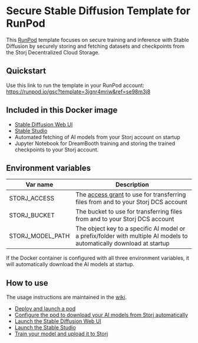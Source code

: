 # Secure Stable Diffusion Template for RunPod

This [RunPod](https://runpod.io/) template focuses on secure training and inference with Stable Diffusion by securely storing and fetching datasets and checkpoints from the Storj Decentralized Cloud Storage.

## Quickstart

Use this link to run the template in your RunPod account:
https://runpod.io/gsc?template=3jgnr4mriw&ref=se98m3j8

## Included in this Docker image

* [Stable Diffusion Web UI](https://github.com/AUTOMATIC1111/stable-diffusion-webui)
* [Stable Studio](https://github.com/Stability-AI/StableStudio)
* Automated fetching of AI models from your Storj account on startup
* Jupyter Notebook for DreamBooth training and storing the trained checkpoints to your Storj account.

## Environment variables

| Var name | Description |
| -------- | ----------- |
| STORJ_ACCESS | The [access grant](https://docs.storj.io/dcs/concepts/access/access-grants) to use for transferring files from and to your Storj DCS account |
| STORJ_BUCKET | The bucket to use for transferring files from and to your Storj DCS account |
| STORJ_MODEL_PATH | The object key to a specific AI model or a prefix/folder with multiple AI models to automatically download at startup |

If the Docker container is configured with all three environment variables, it will automatically download the AI models at startup.

## How to use

The usage instructions are maintained in the [wiki](https://github.com/storj/secure-stable-diffusion-runpod/wiki).

* [Deploy and launch a pod](https://github.com/storj/secure-stable-diffusion-runpod/wiki/Deploy-and-launch-a-pod)
* [Configure the pod to download your AI models from Storj automatically](https://github.com/storj/secure-stable-diffusion-runpod/wiki/Configure-the-pod-to-download-your-AI-models-from-Storj-automatically)
* [Launch the Stable Diffusion Web UI](https://github.com/storj/secure-stable-diffusion-runpod/wiki/Launch-the-Stable-Diffusion-Web-UI)
* [Launch the Stable Studio](https://github.com/storj/secure-stable-diffusion-runpod/wiki/Launch-the-Stable-Studio)
* [Train your model and upload it to Storj](https://github.com/storj/secure-stable-diffusion-runpod/wiki/Train-your-model-and-upload-it-to-Storj)
